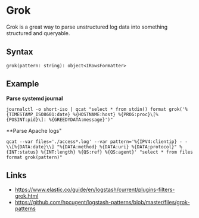 # Grok

Grok is a great way to parse unstructured log data into something structured and queryable.

## Syntax

```
grok(pattern: string): object<IRowsFormatter>
```

## Example

**Parse systemd journal**

```
journalctl -o short-iso | qcat "select * from stdin() format grok('%{TIMESTAMP_ISO8601:date} %{HOSTNAME:host} %{PROG:proc}\[%{POSINT:pid}\]: %{GREEDYDATA:message}')"
```

**Parse Apache logs"

```
qcat --var files='./access*.log' --var pattern='%{IPV4:clientip} - - \\[%{DATA:date}\\] "%{DATA:method} %{DATA:uri} %{DATA:protocol}" %{INT:status} %{INT:length} %{QS:ref} %{QS:agent}' "select * from files format grok(pattern)"
```

## Links

- https://www.elastic.co/guide/en/logstash/current/plugins-filters-grok.html
- https://github.com/hpcugent/logstash-patterns/blob/master/files/grok-patterns
